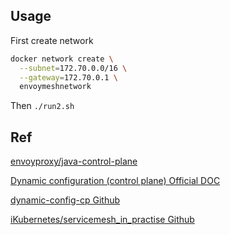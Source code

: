 

## Usage

First create network

```bash
docker network create \
  --subnet=172.70.0.0/16 \
  --gateway=172.70.0.1 \
  envoymeshnetwork
```

Then `./run2.sh`

## Ref 

[envoyproxy/java-control-plane](https://github.com/envoyproxy/java-control-plane)

[Dynamic configuration (control plane)  Official DOC](https://www.envoyproxy.io/docs/envoy/latest/start/sandboxes/dynamic-configuration-control-plane)

[dynamic-config-cp Github](https://github.com/envoyproxy/envoy/tree/main/examples/dynamic-config-cp)

[iKubernetes/servicemesh_in_practise Github](https://github.com/iKubernetes/servicemesh_in_practise)

